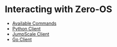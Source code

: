 # Interacting with Zero-OS

* [Available Commands](commands/commands.md)
* [Python Client](python.md)
* [JumpScale Client](jumpscale.md)
* [Go Client](go.md)
